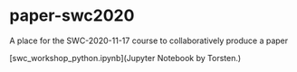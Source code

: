 # paper-swc2020
A place for the SWC-2020-11-17 course to collaboratively produce a paper

[swc_workshop_python.ipynb](Jupyter Notebook by Torsten.)

